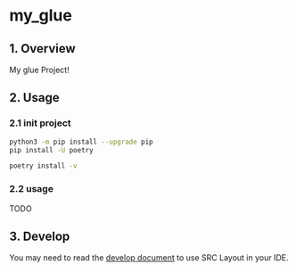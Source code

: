 # my_glue

## 1. Overview

My glue Project!

## 2. Usage

### 2.1 init project

```bash
python3 -m pip install --upgrade pip
pip install -U poetry

poetry install -v
```

### 2.2 usage

TODO

## 3. Develop

You may need to read the [develop document](./docs/development.md) to use SRC Layout in your IDE.